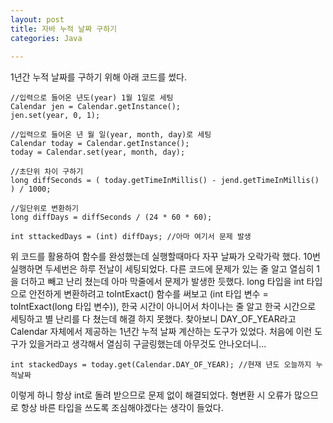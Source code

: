 ```yaml
--- 
layout: post
title: 자바 누적 날짜 구하기
categories: Java
 
---
```



1년간 누적 날짜를 구하기 위해 아래 코드를 썼다. 

```
//입력으로 들어온 년도(year) 1월 1일로 세팅
Calendar jen = Calendar.getInstance();  
jen.set(year, 0, 1); 

//입력으로 들어온 년 월 일(year, month, day)로 세팅 
Calendar today = Calendar.getInstance();
today = Calendar.set(year, month, day); 

//초단위 차이 구하기 
long diffSeconds = ( today.getTimeInMillis() - jend.getTimeInMillis() ) / 1000;

//일단위로 변환하기
long diffDays = diffSeconds / (24 * 60 * 60);

int sttackedDays = (int) diffDays; //아마 여기서 문제 발생 

```

위 코드를 활용하여 함수를 완성했는데 실행할때마다 자꾸 날짜가 오락가락 했다. 
10번 실행하면 두세번은 하루 전날이 세팅되었다. 다른 코드에 문제가 있는 줄 알고 열심히 1을 더하고 빼고 난리 쳤는데 아마 막줄에서 문제가 발생한 듯했다. 
long 타입을 int 타입으로 안전하게 변환하려고 toIntExact() 함수를 써보고 (int 타입 변수 = toIntExact(long 타입 변수)), 
한국 시간이 아니어서 차이나는 줄 알고 한국 시간으로 세팅하고 별 난리를 다 쳤는데 해결 하지 못했다. 
찾아보니 DAY_OF_YEAR라고 Calendar 자체에서 제공하는 1년간 누적 날짜 계산하는 도구가 있었다. 
처음에 이런 도구가 있을거라고 생각해서 열심히 구글링했는데 아무것도 안나오더니...

```
int stackedDays = today.get(Calendar.DAY_OF_YEAR); //현재 년도 오늘까지 누적날짜 
```

이렇게 하니 항상 int로 돌려 받으므로 문제 없이 해결되었다. 
형변환 시 오류가 많으므로 항상 바른 타입을 쓰도록 조심해야겠다는 생각이 들었다. 
